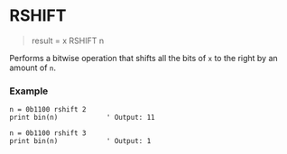 # RSHIFT

> result = x RSHIFT n

Performs a bitwise operation that shifts all the bits of `x` to the right by an amount of `n`.

### Example

```
n = 0b1100 rshift 2
print bin(n)            ' Output: 11

n = 0b1100 rshift 3
print bin(n)            ' Output: 1
```


